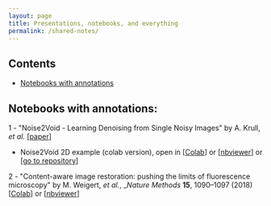 ```yaml
---
layout: page
title: Presentations, notebooks, and everything
permalink: /shared-notes/
---
```



## Contents

- [Notebooks with annotations](#notebooks-with-annotations)

## Notebooks with annotations:
1 - "Noise2Void - Learning Denoising from Single Noisy Images" by 
A. Krull, _et al._ [[paper](https://arxiv.org/abs/1811.10980)]
  - Noise2Void 2D example (colab version), open in
  [[Colab](https://colab.research.google.com/github/mshagirov/mshagirov.github.io/blob/master/_notebooks/N2V_2D_example_combined.ipynb)]
  or
  [[nbviewer](https://nbviewer.jupyter.org/github/mshagirov/mshagirov.github.io/blob/master/_notebooks/N2V_2D_example_combined.ipynb)]
  or
  [[go to repository](https://github.com/mshagirov/mshagirov.github.io/blob/master/_notebooks/N2V_2D_example_combined.ipynb)]

2 - "Content-aware image restoration: pushing the limits of fluorescence microscopy" by
M. Weigert, _et al._, __Nature Methods_ __15__, 1090–1097 (2018)
[[Colab](https://colab.research.google.com/github/mshagirov/mshagirov.github.io/blob/master/_notebooks/care_example_denoising3D.ipynb)]
or
[[nbviewer](https://nbviewer.jupyter.org/github/mshagirov/mshagirov.github.io/blob/master/_notebooks/care_example_denoising3D.ipynb)]
